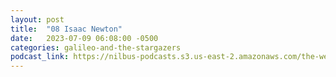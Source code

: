 ```yaml
---
layout: post
title:  "08 Isaac Newton"
date:   2023-07-09 06:08:00 -0500
categories: galileo-and-the-stargazers
podcast_link: https://nilbus-podcasts.s3.us-east-2.amazonaws.com/the-well-trained-mind/Galileo%20and%20the%20Stargazers/08%20Isaac%20Newton.mp3
---
```

